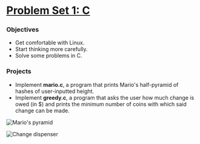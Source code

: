 # [Problem Set 1: C](https://docs.cs50.net/2018/x/psets/1/pset1.html)

### Objectives
- Get comfortable with Linux.
- Start thinking more carefully.
- Solve some problems in C.

### Projects
- Implement **mario.c**, a program that prints Mario's half-pyramid of hashes of user-inputted height.
- Implement **greedy.c**, a program that asks the user how much change is owed (in $) and prints the minimum number of coins with which said change can be made.

![Mario's pyramid](http://i.imgur.com/qfgSWU0.png)

![Change dispenser](http://i.imgur.com/xJDsuKI.png)
